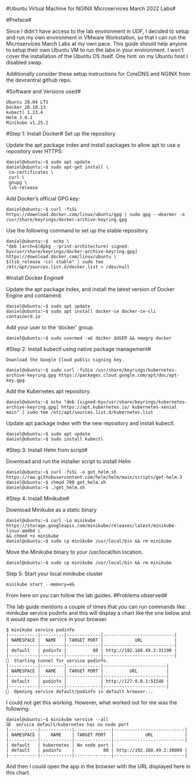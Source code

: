 #Ubuntu Virtual Machine for NGINX Microservices March 2022 Labs#

#Preface#

Since I didn't have access to the lab environment in UDF, I decided to setup and run my own environment in VMware Workstation, so that I can run the Microservices March Labs at my own pace. This guide should help anyone to setup their own Ubuntu VM to run the labs in your environment. I won't cover the installation of the Ubuntu OS itself. One hint: on my Ubuntu host I disabled swap.

Additionally consider these setup instructions for CoreDNS and NGINX from the devcentral github repo.

#Software and Versions used#

    Ubuntu 20.04 LTS
    Docker 20.10.13
    kubectl 1.23.4
    Helm 3.8.1
    Minikube v1.25.2


#Step 1: Install Docker#
Set up the repository

Update the apt package index and install packages to allow apt to use a repository over HTTPS:
```
daniel@ubuntu:~$ sudo apt update
daniel@ubuntu:~$ sudo apt-get install \
 ca-certificates \
 curl \
 gnupg \
 lsb-release
```

Add Docker’s official GPG key:
```
daniel@ubuntu:~$ curl -fsSL https://download.docker.com/linux/ubuntu/gpg | sudo gpg --dearmor -o /usr/share/keyrings/docker-archive-keyring.gpg
```
Use the following command to set up the stable repository.
```
daniel@ubuntu:~$  echo \
"deb [arch=$(dpkg --print-architecture) signed-by=/usr/share/keyrings/docker-archive-keyring.gpg] https://download.docker.com/linux/ubuntu \
$(lsb_release -cs) stable" | sudo tee /etc/apt/sources.list.d/docker.list > /dev/null
```
#Install Docker Engine#

Update the apt package index, and install the latest version of Docker Engine and containerd:
```
daniel@ubuntu:~$ sudo apt update
daniel@ubuntu:~$ sudo apt install docker-ce docker-ce-cli containerd.io
```
Add your user to the 'docker' group.
```
daniel@ubuntu:~$ sudo usermod -aG docker $USER && newgrp docker
```
#Step 2: Install kubectl using native package management#
```
Download the Google Cloud public signing key.

daniel@ubuntu:~$ sudo curl -fsSLo /usr/share/keyrings/kubernetes-archive-keyring.gpg https://packages.cloud.google.com/apt/doc/apt-key.gpg
```

Add the Kubernetes apt repository.
```
daniel@ubuntu:~$ echo "deb [signed-by=/usr/share/keyrings/kubernetes-archive-keyring.gpg] https://apt.kubernetes.io/ kubernetes-xenial main" | sudo tee /etc/apt/sources.list.d/kubernetes.list
```

Update apt package index with the new repository and install kubectl.
```
daniel@ubuntu:~$ sudo apt update
daniel@ubuntu:~$ sudo install kubectl
```

#Step 3: Install Helm from script#

Download and run the installer script to install Helm
```
daniel@ubuntu:~$ curl -fsSL -o get_helm.sh https://raw.githubusercontent.com/helm/helm/main/scripts/get-helm-3
daniel@ubuntu:~$ chmod 700 get_helm.sh
daniel@ubuntu:~$ ./get_helm.sh
```

#Step 4: Install Minikube#

Download Minikube as a static binary
```
daniel@ubuntu:~$ curl -Lo minikube https://storage.googleapis.com/minikube/releases/latest/minikube-linux-amd64 \
&& chmod +x minikube
daniel@ubuntu:~$ sudo cp minikube /usr/local/bin && rm minikube
```

Move the Minikube binary to your /usr/local/bin location.
```
daniel@ubuntu:~$ sudo cp minikube /usr/local/bin && rm minikube
```

Step 5: Start your local minikube cluster
```
minikube start --memory=4G
```

From here on you can follow the lab guides.
#Problems observed#

The lab guide mentions a couple of times that you can run commands like: minikube service podinfo and this will display a chart like the one below and it would open the service in your browser.
```
$ minikube service podinfo
|-----------|---------|-------------|---------------------------|
| NAMESPACE |  NAME   | TARGET PORT |            URL            |
|-----------|---------|-------------|---------------------------|
| default   | podinfo |          80 | http://192.168.49.2:31190 |
|-----------|---------|-------------|---------------------------|
🏃  Starting tunnel for service podinfo.
|-----------|---------|-------------|------------------------|
| NAMESPACE |  NAME   | TARGET PORT |          URL           |
|-----------|---------|-------------|------------------------|
| default   | podinfo |             | http://127.0.0.1:51546 |
|-----------|---------|-------------|------------------------|
🎉  Opening service default/podinfo in default browser...
```

I could not get this working. However, what worked out for me was the following:
```
daniel@ubuntu:~$ minikube service --all
😿  service default/kubernetes has no node port
|-----------|------------|--------------|---------------------------|
| NAMESPACE |    NAME    | TARGET PORT  |            URL            |
|-----------|------------|--------------|---------------------------|
| default   | kubernetes | No node port |
| default   | podinfo    |           80 | http://192.168.49.2:30009 |
|-----------|------------|--------------|---------------------------|
```

And then I could open the app in the browser with the URL displayed here in this chart.
